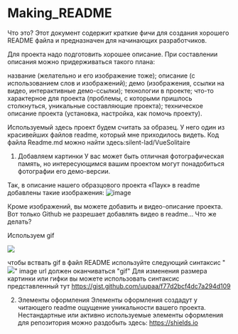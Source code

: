 
# Making_README
Что это? Этот документ содержит краткие фичи для создания хорошего README файла и предназначен для начинающих разработчиков.

Для проекта надо подготовить хорошее описание. При составлении описания можно придерживаться такого плана:

название (желательно и его изображение тоже);
описание (с использованием слов и изображений);
демо (изображения, ссылки на видео, интерактивные демо-ссылки);
технологии в проекте;
что-то характерное для проекта (проблемы, с которыми пришлось столкнуться, уникальные составляющие проекта);
техническое описание проекта (установка, настройка, как помочь проекту).

Используемый здесь проект будем считать за образец. У него один из красивейших файлов readme, который мне приходилось видеть. Код файла Readme.md можно найти здесь:silent-lad/VueSolitaire

1. Добавляем картинки
У вас может быть отличная фотографическая память, но интересующимся вашим проектом могут понадобиться фотографии его демо-версии.

Так, в описание нашего образцового проекта «Паук» в readme добавлены такие изображения:
![image](https://user-images.githubusercontent.com/55954800/236780315-6be0d860-c1ac-4560-8985-5a910619285f.png)

Кроме изображений, вы можете добавить и видео-описание проекта. Вот только Github не разрешает добавлять видео в readme… Что же делать?

Используем gif

![](https://cdn-images-1.medium.com/v2/resize:fit:720/0*YKYSL66IIlvX37gK.gif)

чтобы вствать gif в файл README используйте следующий синтаксис "![](https://**.gif)"
image url должен оканчиваться "gif"
Для изменения размера картинки или гифки вы можете использовать синтаксис представленный тут https://gist.github.com/uupaa/f77d2bcf4dc7a294d109
 
 2. Элементы оформления
Элементы оформления создадут у читающего readme ощущение уникальности вашего проекта. Нестандартные или активно используемые элементы оформления для репозитория можно раздобыть здесь: https://shields.io


